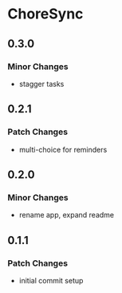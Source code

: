 # ChoreSync

## 0.3.0

### Minor Changes

- stagger tasks

## 0.2.1

### Patch Changes

- multi-choice for reminders

## 0.2.0

### Minor Changes

- rename app, expand readme

## 0.1.1

### Patch Changes

- initial commit setup
